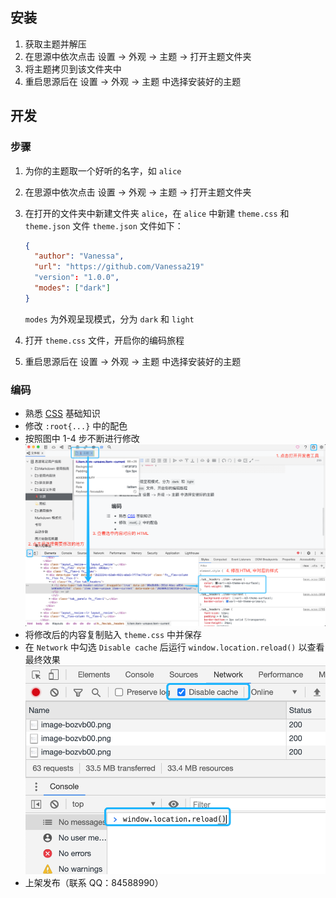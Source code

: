 ## 安装

1. 获取主题并解压
2. 在思源中依次点击 设置 -> 外观 -> 主题 -> 打开主题文件夹
3. 将主题拷贝到该文件夹中
4. 重启思源后在 设置 -> 外观 -> 主题 中选择安装好的主题

## 开发

### 步骤

1. 为你的主题取一个好听的名字，如 `alice`
2. 在思源中依次点击 设置 -> 外观 -> 主题 -> 打开主题文件夹
3. 在打开的文件夹中新建文件夹 `alice`，在 `alice` 中新建 `theme.css` 和 `theme.json` 文件 `theme.json` 文件如下：

   ```json
   {
     "author": "Vanessa",
     "url": "https://github.com/Vanessa219"
     "version": "1.0.0",
     "modes": ["dark"]
   }
   ```

   `modes` 为外观呈现模式，分为 `dark` 和 `light`
4. 打开 `theme.css` 文件，开启你的编码旅程
5. 重启思源后在 设置 -> 外观 -> 主题 中选择安装好的主题

### 编码

* 熟悉 [CSS](https://developer.mozilla.org/zh-CN/docs/Web/CSS) 基础知识
* 修改 `:root{...}` 中的配色
* 按照图中 1-4 步不断进行修改![image.png](assets/image-bozvb00.png)
* 将修改后的内容复制贴入 `theme.css` 中并保存
* 在 `Network` 中勾选 `Disable cache` 后运行 `window.location.reload()` 以查看最终效果![image.png](assets/image-9b9y2ky.png)
* 上架发布（联系 QQ：84588990）
